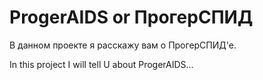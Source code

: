# ProgerAIDS or ПрогерСПИД

В данном проекте я расскажу вам о ПрогерСПИД'е.

In this project I will tell U about ProgerAIDS...